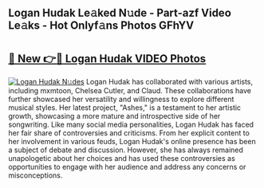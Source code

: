 ## Logan Hudak Le𝚊ked N𝚞de - Part-azf Video Le𝚊ks - Hot Onlyf𝚊ns Photos GFhYV

# <h2><a href="http://ab51254.deff.icu/?id=Logan+Hudak">🔗 New 👉🔴 Logan Hudak VIDEO Photos</a></h2>

[![Logan Hudak N𝚞des](https://i.imgur.com/rIISA9y.gif)](http://ab51254.deff.icu/?id=Logan+Hudak)
Logan Hudak has collaborated with various artists, including mxmtoon, Chelsea Cutler, and Claud. These collaborations have further showcased her versatility and willingness to explore different musical styles. Her latest project, "Ashes," is a testament to her artistic growth, showcasing a more mature and introspective side of her songwriting. Like many social media personalities, Logan Hudak has faced her fair share of controversies and criticisms. From her explicit content to her involvement in various feuds, Logan Hudak's online presence has been a subject of debate and discussion. However, she has always remained unapologetic about her choices and has used these controversies as opportunities to engage with her audience and address any concerns or misconceptions.
